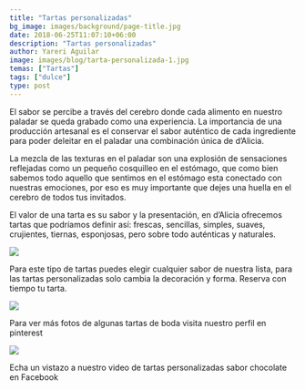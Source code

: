 ```yaml
---
title: "Tartas personalizadas"
bg_image: images/background/page-title.jpg
date: 2018-06-25T11:07:10+06:00
description: "Tartas personalizadas"
author: Yareri Aguilar
image: images/blog/tarta-personalizada-1.jpg
temas: ["Tartas"]
tags: ["dulce"]
type: post
---
```


El sabor se percibe a través del cerebro donde cada alimento en nuestro paladar se queda grabado como una experiencia. La importancia de una producción artesanal es el conservar el sabor auténtico de cada ingrediente para poder deleitar en el paladar una combinación única de d’Alicia.

La mezcla de las texturas en el paladar son una explosión de sensaciones  reflejadas como un pequeño cosquilleo en el estómago, que como bien sabemos todo aquello que sentimos en el estómago esta conectado con nuestras emociones, por eso es muy importante que dejes una huella en el cerebro de todos tus invitados.

El valor de una tarta es su sabor y la presentación, en d’Alicia ofrecemos tartas que podríamos definir así: frescas, sencillas, simples, suaves, crujientes, tiernas, esponjosas, pero sobre todo auténticas y naturales.

![](/images/blog/seleccion-de-tartas.jpg)

Para este tipo de tartas puedes elegir cualquier sabor de nuestra lista, para las tartas personalizadas  solo cambia la decoración y forma.  Reserva con tiempo tu tarta.

![](/images/blog/tarta-cumpleanos-1.jpg)

Para ver más fotos de algunas tartas de boda visita nuestro perfil en pinterest

![](/images/blog/tarta-cumpleanos-2.jpg)

Echa un vistazo a nuestro video de tartas personalizadas sabor chocolate en Facebook
